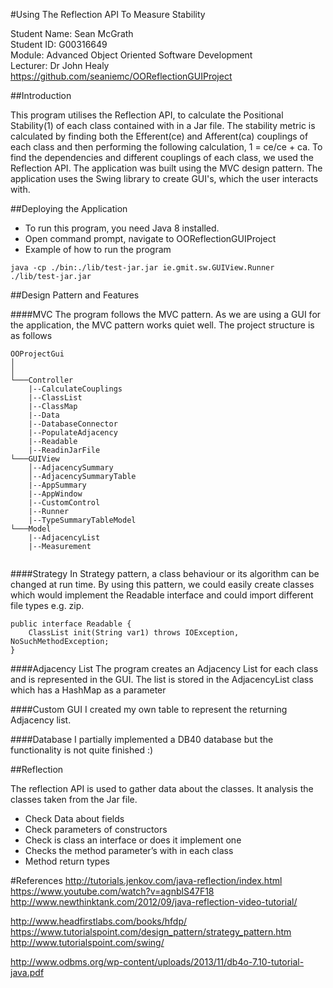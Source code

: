 #Using The Reflection API To Measure Stability

Student Name: Sean McGrath  
Student ID: G00316649   
Module: Advanced Object Oriented Software Development  
Lecturer: Dr John Healy  
https://github.com/seaniemc/OOReflectionGUIProject   


##Introduction

This program utilises the Reflection API, to calculate the Positional Stability(1) of each class contained with in a Jar file. The stability metric is calculated by finding both the Efferent(ce) and Afferent(ca) couplings of each class and then performing the following calculation, 1 = ce/ce + ca. To find the dependencies and different couplings of each class, we used the Reflection API. The application was built using the MVC design pattern. The application uses the Swing library to create GUI's, which the user interacts with.

##Deploying the Application

* To run this program, you need Java 8 installed.  
* Open command prompt, navigate to OOReflectionGUIProject
* Example of how to run the program
```
java -cp ./bin:./lib/test-jar.jar ie.gmit.sw.GUIView.Runner ./lib/test-jar.jar

```

##Design Pattern and Features

####MVC
The program follows the MVC pattern. As we are using a GUI for the application, the MVC pattern works quiet well. 
The project structure is as follows

```
OOProjectGui
│       
│
└───Controller
    |--CalculateCouplings
    |--ClassList
    |--ClassMap
    |--Data
    |--DatabaseConnector
    |--PopulateAdjacency
    |--Readable
    |--ReadinJarFile
└───GUIView
    │--AdjacencySummary
    │--AdjacencySummaryTable
    |--AppSummary
    |--AppWindow
    |--CustomControl
    |--Runner
    |--TypeSummaryTableModel
└───Model
    |--AdjacencyList
    |--Measurement
      
```

####Strategy
In Strategy pattern, a class behaviour or its algorithm can be changed at run time. By using this pattern, we could easily 
create classes which would implement the Readable interface and could import different file types e.g. zip.

```
public interface Readable {
    ClassList init(String var1) throws IOException, NoSuchMethodException;
}

```

####Adjacency List 
The program creates an Adjacency List for each class and is represented in the GUI. The list is stored in the AdjacencyList class which has a HashMap as a parameter

####Custom GUI 
I created my own table to represent the returning Adjacency list. 

####Database 
I partially implemented a DB40 database but the functionality is not quite finished :) 

##Reflection 

The reflection API is used to gather data about the classes. It analysis the classes taken from the Jar file. 
* Check Data about fields
* Check parameters of constructors
* Check is class an interface or does it implement one
* Checks the method parameter’s with in each class
* Method return types


#References
http://tutorials.jenkov.com/java-reflection/index.html  
https://www.youtube.com/watch?v=agnblS47F18  
http://www.newthinktank.com/2012/09/java-reflection-video-tutorial/  

http://www.headfirstlabs.com/books/hfdp/  
https://www.tutorialspoint.com/design_pattern/strategy_pattern.htm  
http://www.tutorialspoint.com/swing/  

http://www.odbms.org/wp-content/uploads/2013/11/db4o-7.10-tutorial-java.pdf  






